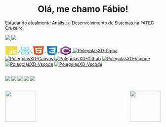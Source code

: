 <h1 align="center"> Olá, me chamo Fábio! </h1>


Estudando atualmente Analise e Desenvolvimento de Sistemas na FATEC Cruzeiro.


<div>
<a href = "https://github.com/PolegolasXD">
<img height="150rm" src="https://github-readme-stats.vercel.app/api?username=PolegolasXD&show_icons=true&theme=radical">
<img height="150rm" src="https://github-readme-stats.vercel.app/api/top-langs/?username=PolegolasXD&layout=compact&theme=radical">
</div>

  
<div style="display: inline_block"><br>
  
  <img align="center" alt="PolegolasXD-Js" height="30" width="40" src="https://raw.githubusercontent.com/devicons/devicon/master/icons/javascript/javascript-plain.svg">
  <img align="center" alt="PolegolasXD-React" height="30" width="40" src="https://raw.githubusercontent.com/devicons/devicon/master/icons/react/react-original.svg">
  <img align="center" alt="PolegolasXD-HTML" height="30" width="40" src="https://raw.githubusercontent.com/devicons/devicon/master/icons/html5/html5-original.svg">
  <img align="center" alt="PolegolasXD-CSS" height="30" width="40" src="https://raw.githubusercontent.com/devicons/devicon/master/icons/css3/css3-original.svg">
  <img align="center" alt="PolegolasXD-Csharp" height="30" width="40" src="https://raw.githubusercontent.com/devicons/devicon/master/icons/csharp/csharp-original.svg">
  <img align="center" alt="PolegolasXD-figma" height="30" width="40" src="https://cdn.jsdelivr.net/gh/devicons/devicon/icons/figma/figma-original.svg" />
  <img align="center" alt="PolegolasXD-Canvas" height="30" width="40" src="https://cdn.jsdelivr.net/gh/devicons/devicon/icons/canva/canva-original.svg" />
  <img align="center" alt="PolegolasXD-Github" height="30" width="40" src="https://cdn.jsdelivr.net/gh/devicons/devicon/icons/github/github-original.svg" />
  <img align="center" alt="PolegolasXD-Vscode" height="30" width="40" src="https://cdn.jsdelivr.net/gh/devicons/devicon/icons/vscode/vscode-original.svg" /> 
  <img align="center" alt="PolegolasXD-Vscode" height="30" width="40" src="https://user-images.githubusercontent.com/85709318/228690752-64d394d1-f466-495c-839f-4cbe5c314667.png"/>
 <img align="center" alt="PolegolasXD-Vscode" height="30" width="45" src="https://user-images.githubusercontent.com/85709318/226175264-03605780-1d27-41e7-bbef-e0c96354a4f6.png"/>
  </div>
  
##


<div> 
  <a href="https://instagram.com/PolegolasXD" target="_blank"><img src="https://img.shields.io/badge/-Instagram-%23E4405F?style=for-the-badge&logo=instagram&logoColor=white" target="_blank"></a>
 	<a href="https://www.twitch.tv/PolegolasXD" target="_blank"><img src="https://img.shields.io/badge/Twitch-9146FF?style=for-the-badge&logo=twitch&logoColor=white" target="_blank"></a>
 <a href="https://discord.gg/Polegolas" target="_blank"><img src="https://img.shields.io/badge/Discord-7289DA?style=for-the-badge&logo=discord&logoColor=white" target="_blank"></a> 
  <a href = "mailto:fabiohigdev@gmail.com"><img src="https://img.shields.io/badge/-Gmail-%23333?style=for-the-badge&logo=gmail&logoColor=white" target="_blank"></a>
  <a href="https://www.linkedin.com/in/f%C3%A1bio-higor-6bb00721b/" target="_blank"><img src="https://img.shields.io/badge/-LinkedIn-%230077B5?style=for-the-badge&logo=linkedin&logoColor=white" target="_blank"></a> 
  
</div>
  
##
  
<img height="100" width="100" align="left" src="https://user-images.githubusercontent.com/85709318/214670150-a7faa7ab-efbd-4107-966d-290120347f4a.gif"> <div align="right"> <img height="100" width="100" src="https://user-images.githubusercontent.com/85709318/214670131-80931ed4-d103-4d10-b7b6-684d438bd6c3.gif"> </div> 

  
  
